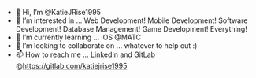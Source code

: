 - 👋 Hi, I’m @KatieJRise1995
- 👀 I’m interested in ... Web Development! Mobile Development! Software Development! Database Management! Game Development! Everything!
- 🌱 I’m currently learning ... iOS @MATC
- 💞️ I’m looking to collaborate on ... whatever to help out :) 
- 📫 How to reach me ... LinkedIn and GitLab @https://gitlab.com/katiejrise1995

<!---
KatieJRise1995/KatieJRise1995 is a ✨ special ✨ repository because its `README.md` (this file) appears on your GitHub profile.
You can click the Preview link to take a look at your changes.
--->
